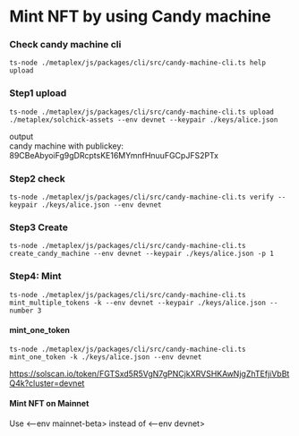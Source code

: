 ﻿# Mint NFT by using Candy machine

### Check candy machine cli 
```ts-node ./metaplex/js/packages/cli/src/candy-machine-cli.ts help upload```

### Step1 upload
```ts-node ./metaplex/js/packages/cli/src/candy-machine-cli.ts upload ./metaplex/solchick-assets --env devnet --keypair ./keys/alice.json```

output \
candy machine with publickey: 89CBeAbyoiFg9gDRcptsKE16MYmnfHnuuFGCpJFS2PTx

### Step2 check
```ts-node ./metaplex/js/packages/cli/src/candy-machine-cli.ts verify --keypair ./keys/alice.json --env devnet```

### Step3 Create
```ts-node ./metaplex/js/packages/cli/src/candy-machine-cli.ts create_candy_machine --env devnet --keypair ./keys/alice.json -p 1```

### Step4: Mint
```ts-node ./metaplex/js/packages/cli/src/candy-machine-cli.ts mint_multiple_tokens -k --env devnet --keypair ./keys/alice.json --number 3```

#### mint_one_token 
```ts-node ./metaplex/js/packages/cli/src/candy-machine-cli.ts mint_one_token -k ./keys/alice.json --env devnet```

https://solscan.io/token/FGTSxd5R5VgN7gPNCjkXRVSHKAwNjgZhTEfjiVbBtQ4k?cluster=devnet

#### Mint NFT on Mainnet 
Use <--env mainnet-beta> instead of <--env devnet>
